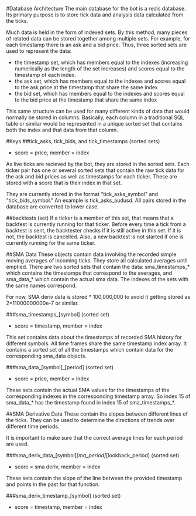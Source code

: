 #Database Architecture
The main database for the bot is a redis database.  Its primary purpose is to store tick data and analysis data calculated from the ticks.  

Much data is held in the form of indexed sets.  By this method, many pieces of related data can be stored together among multiple sets.  For example, for each timestamp there is an ask and a bid price.  Thus, three sorted sets are used to represent the data:

- the timestamp set, which has members equal to the indexes (increasing numerically as the length of the set increases) and scores equal to the timestamp of each index.  
- the ask set, which has members equal to the indexes and scores equal to the ask price at the timestamp that share the same index
- the bid set, which has members equal to the indexes and scores equal to the bid price at the timestamp that share the same index

This same structure can be used for many different kinds of data that would normally be stored in columns.  Basically, each column in a traditional SQL table or similar would be represented in a unique sorted set that contains both the index and that data from that column.  

#Keys
##tick_asks, tick_bids, and tick_timestamps (sorted sets)
- score = price, member = index

As live ticks are recieved by the bot, they are stored in the sorted sets.  Each ticker pair has one or several sorted sets that contain the raw tick data for the ask and bid prices as well as timestamps for each ticker.  These are stored with a score that is their index in that set.

They are currently stored in the format "tick_asks_symbol" and "tick_bids_symbol."  An example is tick_asks_audusd.  All pairs stored in the database are converted to lower case.  

##backtests (set)
If a ticker is a member of this set, that means that a backtest is currently running for that ticker.  Before every time a tick from a backtest is sent, the backtester checks if it is still active in this set.  If it is not, the backtest is cancelled.  Also, a new backtest is not started if one is currently running for the same ticker.   

##SMA Data
These objects contain data involving the recorded simple moving averages of incoming ticks.  They store all calculated averages until emptied.  There are two sorted sets that contain the data: sma_timestamps_* which contains the timestamps that correspond to the averages, and sma_data_* which contain the actual sma data.  The indexes of the sets with the same names correspond.

For now, SMA deriv data is stored * 100,000,000 to avoid it getting stored as 2*11000000000e-7 or similar.

###sma_timestamps_[symbol] (sorted set)
- score = timestamp, member = index

This set contains data about the timestamps of recorded SMA history for different symbols.  All time frames share the same timestamp index array.  It contains a sorted set of all the timestamps which contain data for the corresponding sma_data objects.  

###sma_data_[symbol]_[period] (sorted set)
- score = price, member = index

These sets contain the actual SMA values for the timestamps of the corresponding indexes in the corresponding timestamp array.  So index 15 of sma_data_* has the timestamp found in index 15 of sma_timestamps_*.  

##SMA Derivative Data
These contain the slopes between different lines of the ticks.  They can be used to determine the directions of trends over different time periods.  

It is important to make sure that the correct average lines for each period are used.  

###sma_deriv_data_[symbol]_[ma_period]_[lookback_period] (sorted set)
- score = sma deriv, member = index

These sets contain the slope of the line between the provided timestamp and points in the past for that function.  

###sma_deriv_timestamp_[symbol] (sorted set)
- score = timestamp, member = index